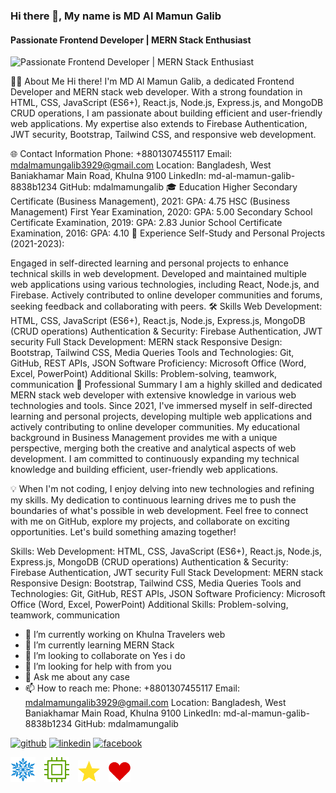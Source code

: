 ### Hi there 👋, My name is MD Al Mamun Galib
#### Passionate Frontend Developer | MERN Stack Enthusiast
![Passionate Frontend Developer | MERN Stack Enthusiast](https://scontent.fdac152-1.fna.fbcdn.net/v/t39.30808-6/445034371_122150029574186699_7679861740284660681_n.jpg?stp=dst-jpg_p180x540&_nc_cat=100&ccb=1-7&_nc_sid=5f2048&_nc_ohc=dQLI4QrdJacQ7kNvgGoDaTx&_nc_ht=scontent.fdac152-1.fna&oh=00_AYDVBXOSiz8OeasuODikNO4Um1parfcYML1ns_wnN4xNLw&oe=6669DEE1)

👨‍💻 About Me
Hi there! I'm MD Al Mamun Galib, a dedicated Frontend Developer and MERN stack web developer. With a strong foundation in HTML, CSS, JavaScript (ES6+), React.js, Node.js, Express.js, and MongoDB CRUD operations, I am passionate about building efficient and user-friendly web applications. My expertise also extends to Firebase Authentication, JWT security, Bootstrap, Tailwind CSS, and responsive web development.

🌐 Contact Information
Phone: +8801307455117
Email: mdalmamungalib3929@gmail.com
Location: Bangladesh, West Baniakhamar Main Road, Khulna 9100
LinkedIn: md-al-mamun-galib-8838b1234
GitHub: mdalmamungalib
🎓 Education
Higher Secondary Certificate (Business Management), 2021: GPA: 4.75
HSC (Business Management) First Year Examination, 2020: GPA: 5.00
Secondary School Certificate Examination, 2019: GPA: 2.83
Junior School Certificate Examination, 2016: GPA: 4.10
💼 Experience
Self-Study and Personal Projects (2021-2023):

Engaged in self-directed learning and personal projects to enhance technical skills in web development.
Developed and maintained multiple web applications using various technologies, including React, Node.js, and Firebase.
Actively contributed to online developer communities and forums, seeking feedback and collaborating with peers.
🛠️ Skills
Web Development: HTML, CSS, JavaScript (ES6+), React.js, Node.js, Express.js, MongoDB (CRUD operations)
Authentication & Security: Firebase Authentication, JWT security
Full Stack Development: MERN stack
Responsive Design: Bootstrap, Tailwind CSS, Media Queries
Tools and Technologies: Git, GitHub, REST APIs, JSON
Software Proficiency: Microsoft Office (Word, Excel, PowerPoint)
Additional Skills: Problem-solving, teamwork, communication
🚀 Professional Summary
I am a highly skilled and dedicated MERN stack web developer with extensive knowledge in various web technologies and tools. Since 2021, I've immersed myself in self-directed learning and personal projects, developing multiple web applications and actively contributing to online developer communities. My educational background in Business Management provides me with a unique perspective, merging both the creative and analytical aspects of web development. I am committed to continuously expanding my technical knowledge and building efficient, user-friendly web applications.

💡 When I'm not coding, I enjoy delving into new technologies and refining my skills. My dedication to continuous learning drives me to push the boundaries of what's possible in web development. Feel free to connect with me on GitHub, explore my projects, and collaborate on exciting opportunities. Let's build something amazing together!

Skills: Web Development: HTML, CSS, JavaScript (ES6+), React.js, Node.js, Express.js, MongoDB (CRUD operations) Authentication & Security: Firebase Authentication, JWT security Full Stack Development: MERN stack Responsive Design: Bootstrap, Tailwind CSS, Media Queries Tools and Technologies: Git, GitHub, REST APIs, JSON Software Proficiency: Microsoft Office (Word, Excel, PowerPoint) Additional Skills: Problem-solving, teamwork, communication

- 🔭 I’m currently working on Khulna Travelers web 
- 🌱 I’m currently learning MERN Stack 
- 👯 I’m looking to collaborate on Yes i do 
- 🤔 I’m looking for help with from you 
- 💬 Ask me about any case 
- 📫 How to reach me: Phone: +8801307455117 Email: mdalmamungalib3929@gmail.com Location: Bangladesh, West Baniakhamar Main Road, Khulna 9100 LinkedIn: md-al-mamun-galib-8838b1234 GitHub: mdalmamungalib 


[<img src='https://cdn.jsdelivr.net/npm/simple-icons@3.0.1/icons/github.svg' alt='github' height='40'>](https://github.com/https://github.com/mdalmamungalib)  [<img src='https://cdn.jsdelivr.net/npm/simple-icons@3.0.1/icons/linkedin.svg' alt='linkedin' height='40'>](https://www.linkedin.com/in/https://www.linkedin.com/in/md-al-mamun-galib//)  [<img src='https://cdn.jsdelivr.net/npm/simple-icons@3.0.1/icons/facebook.svg' alt='facebook' height='40'>](https://www.facebook.com/https://www.facebook.com/profile.php?id=61555600984702)  

<a href='https://archiveprogram.github.com/'><img src='https://raw.githubusercontent.com/acervenky/animated-github-badges/master/assets/acbadge.gif' width='40' height='40'></a> <a href='https://docs.github.com/en/developers'><img src='https://raw.githubusercontent.com/acervenky/animated-github-badges/master/assets/devbadge.gif' width='40' height='40'></a> <a href='https://stars.github.com/'><img src='https://raw.githubusercontent.com/acervenky/animated-github-badges/master/assets/starbadge.gif' width='35' height='35'></a> <a href='https://docs.github.com/en/github/supporting-the-open-source-community-with-github-sponsors'><img src='https://raw.githubusercontent.com/acervenky/animated-github-badges/master/assets/sponsorbadge.gif' width='35' height='35'></a> 

